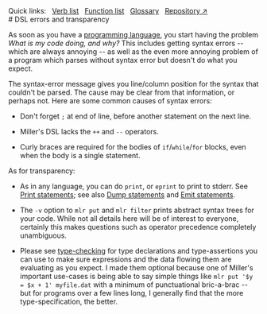 <!---  PLEASE DO NOT EDIT DIRECTLY. EDIT THE .md.in FILE PLEASE. --->
<div>
<span class="quicklinks">
Quick links:
&nbsp;
<a class="quicklink" href="../reference-verbs/index.html">Verb list</a>
&nbsp;
<a class="quicklink" href="../reference-dsl-builtin-functions/index.html">Function list</a>
&nbsp;
<a class="quicklink" href="../glossary/index.html">Glossary</a>
&nbsp;
<a class="quicklink" href="https://github.com/johnkerl/miller" target="_blank">Repository ↗</a>
</span>
</div>
# DSL errors and transparency

As soon as you have a [programming language](programming-language.md), you start having the problem *What is my code doing, and why?* This includes getting syntax errors -- which are always annoying -- as well as the even more annoying problem of a program which parses without syntax error but doesn't do what you expect.

The syntax-error message gives you line/column position for the syntax that couldn't be parsed. The cause may be clear from that information, or perhaps not.  Here are some common causes of syntax errors:

* Don't forget `;` at end of line, before another statement on the next line.

* Miller's DSL lacks the `++` and `--` operators.

* Curly braces are required for the bodies of `if`/`while`/`for` blocks, even when the body is a single statement.

As for transparency:

* As in any language, you can do `print`, or `eprint` to print to stderr.  See [Print statements](reference-dsl-output-statements.md#print-statements); see also [Dump statements](reference-dsl-output-statements.md#dump-statements) and [Emit statements](reference-dsl-output-statements.md#emit-statements).

* The `-v` option to `mlr put` and `mlr filter` prints abstract syntax trees for your code. While not all details here will be of interest to everyone, certainly this makes questions such as operator precedence completely unambiguous.

* Please see [type-checking](reference-dsl-variables.md#type-checking) for type declarations and type-assertions you can use to make sure expressions and the data flowing them are evaluating as you expect.  I made them optional because one of Miller's important use-cases is being able to say simple things like `mlr put '$y = $x + 1' myfile.dat` with a minimum of punctuational bric-a-brac -- but for programs over a few lines long, I generally find that the more type-specification, the better.
